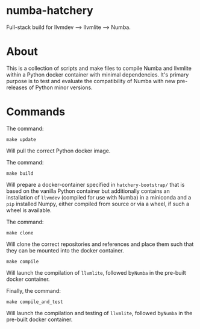 # numba-hatchery

Full-stack build for llvmdev --> llvmlite --> Numba.

# About

This is a collection of scripts and make files to compile Numba and llvmlite
within a Python docker container with minimal dependencies. It's primary
purpose is to test and evaluate the compatibility of Numba with new
pre-releases of Python minor versions.

# Commands

The command:

```
make update
```

Will pull the correct Python docker image.

The command:

```
make build
```

Will prepare a docker-container specified in `hatchery-bootstrap/` that
is based on the vanilla Python container but additionally contains an
installation of `llvmdev` (compiled for use with Numba) in a miniconda and a
`pip`  installed Numpy, either compiled from source or via a wheel, if such a
wheel is available.

The command:

```
make clone
```

Will clone the correct repositories and references and place them such that
they can be mounted into the docker container.

```
make compile
```

Will launch the compilation of `llvmlite`, followed by`Numba` in
the pre-built docker container.

Finally, the command:

```
make compile_and_test
```

Will launch the compilation and testing of `llvmlite`, followed by`Numba` in
the pre-built docker container.
